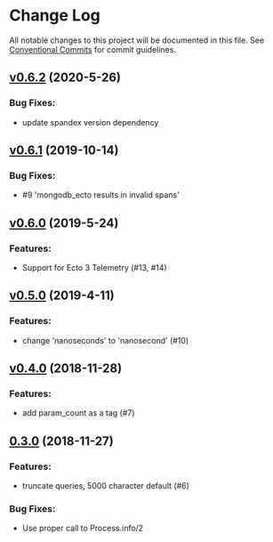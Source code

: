 # Change Log

All notable changes to this project will be documented in this file.
See [Conventional Commits](Https://conventionalcommits.org) for commit guidelines.

<!-- changelog -->

## [v0.6.2](https://github.com/spandex-project/spandex_ecto/compare/0.6.1...v0.6.2) (2020-5-26)




### Bug Fixes:

* update spandex version dependency

## [v0.6.1](https://github.com/spandex-project/spandex_ecto/compare/0.6.0...v0.6.1) (2019-10-14)




### Bug Fixes:

* #9 'mongodb_ecto results in invalid spans'

## [v0.6.0](https://github.com/spandex-project/spandex_ecto/compare/v0.5.0...v0.6.0) (2019-5-24)

### Features:

* Support for Ecto 3 Telemetry (#13, #14)



## [v0.5.0](https://github.com/spandex-project/spandex_ecto/compare/0.4.0...v0.5.0) (2019-4-11)

### Features:

* change 'nanoseconds' to 'nanosecond' (#10)



## [v0.4.0](https://github.com/spandex-project/spandex_ecto/compare/0.3.0...v0.4.0) (2018-11-28)

### Features:

* add param_count as a tag (#7)



## [0.3.0](https://github.com/spandex-project/spandex_ecto/compare/0.3.0...0.3.0) (2018-11-27)

### Features:

* truncate queries, 5000 character default (#6)

### Bug Fixes:

* Use proper call to Process.info/2
